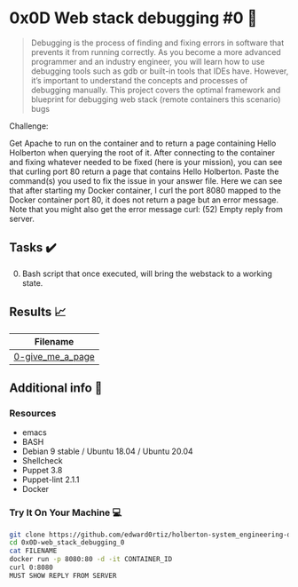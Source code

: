 # 0x0D Web stack debugging #0 :wrench:

> Debugging is the process of finding and fixing errors in software that prevents it from running correctly. As you become a more advanced programmer and an industry engineer, you will learn how to use debugging tools such as gdb or built-in tools that IDEs have. However, it’s important to understand the concepts and processes of debugging manually. This project covers the optimal framework and blueprint for debugging web stack (remote containers this scenario) bugs

Challenge:

Get Apache to run on the container and to return a page containing Hello Holberton when querying the root of it. After connecting to the container and fixing whatever needed to be fixed (here is your mission), you can see that curling port 80 return a page that contains Hello Holberton. Paste the command(s) you used to fix the issue in your answer file.
Here we can see that after starting my Docker container, I curl the port 8080 mapped to the Docker container port 80, it does not return a page but an error message. Note that you might also get the error message curl: (52) Empty reply from server.


## Tasks :heavy_check_mark:

0. Bash script that once executed, will bring the webstack to a working state.


## Results :chart_with_upwards_trend:

| Filename |
| ------ |
| [0-give_me_a_page](https://github.com/ibrisho/alx-system_engineering-devops/blob/master/0x0D-web_stack_debugging_0/0-give_me_a_page)|

## Additional info :construction:
### Resources

- emacs
- BASH
- Debian 9 stable / Ubuntu 18.04 / Ubuntu 20.04
- Shellcheck
- Puppet 3.8
- Puppet-lint 2.1.1
- Docker

### Try It On Your Machine :computer:
```bash
git clone https://github.com/edward0rtiz/holberton-system_engineering-devops.git
cd 0x0D-web_stack_debugging_0
cat FILENAME
docker run -p 8080:80 -d -it CONTAINER_ID
curl 0:8080
MUST SHOW REPLY FROM SERVER

```
